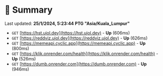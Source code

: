 # 📖 Summary
Last updated: **25/1/2024, 5:23:44 PTG "Asia/Kuala_Lumpur"**

- `GET` [https://hst.ujol.dev](https://hst.ujol.dev) - **Up** (606ms)
- `GET` [https://reddviz.ujol.dev](https://reddviz.ujol.dev) - **Up** (626ms)
- `GET` [https://memeapi.cyclic.app](https://memeapi.cyclic.app) - **Up** (800ms)
- `GET` [https://klik.onrender.com/health](https://klik.onrender.com/health) - **Up** (526ms)
- `GET` [https://dumb.onrender.com](https://dumb.onrender.com) - **Up** (946ms)
